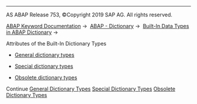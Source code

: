  

* * *

AS ABAP Release 753, ©Copyright 2019 SAP AG. All rights reserved.

[ABAP Keyword Documentation](https://help.sap.com/doc/abapdocu_753_index_htm/7.53/en-US/abenabap.htm) →  [ABAP - Dictionary](https://help.sap.com/doc/abapdocu_753_index_htm/7.53/en-US/abenabap_dictionary.htm) →  [Built-In Data Types in ABAP Dictionary](https://help.sap.com/doc/abapdocu_753_index_htm/7.53/en-US/abenddic_builtin_types_intro.htm) → 

Attributes of the Built-In Dictionary Types

-   [General dictionary types](https://help.sap.com/doc/abapdocu_753_index_htm/7.53/en-US/abenddic_builtin_types_general.htm)

-   [Special dictionary types](https://help.sap.com/doc/abapdocu_753_index_htm/7.53/en-US/abenddic_builtin_types_special.htm)

-   [Obsolete dictionary types](https://help.sap.com/doc/abapdocu_753_index_htm/7.53/en-US/abenddic_obsolete_types.htm)

Continue
[General Dictionary Types](https://help.sap.com/doc/abapdocu_753_index_htm/7.53/en-US/abenddic_builtin_types_general.htm)
[Special Dictionary Types](https://help.sap.com/doc/abapdocu_753_index_htm/7.53/en-US/abenddic_builtin_types_special.htm)
[Obsolete Dictionary Types](https://help.sap.com/doc/abapdocu_753_index_htm/7.53/en-US/abenddic_obsolete_types.htm)